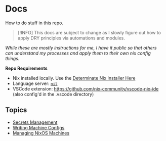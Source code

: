 # Docs

How to do stuff in this repo.

> [!INFO]
> This docs are subject to change as I slowly figure out how to apply DRY principles via automations and modules.

_While these are mostly instructions for me, I have it public so that others can understand my processes and apply them to their own nix config things._

**Repo Requirements**

- Nix installed locally. Use the [Determinate Nix Installer Here](https://github.com/DeterminateSystems/nix-installer)
- Language server: [`nil`](https://github.com/oxalica/nil)
- VSCode extension: https://github.com/nix-community/vscode-nix-ide (also config'd in the .vscode directory)

## Topics

- [Secrets Management](/docs/SECRETS.md)
- [Writing Machine Configs](/docs/MACHINE-CONFIGS.md)
- [Managing NixOS Machines](/docs/NIXOS.md)
